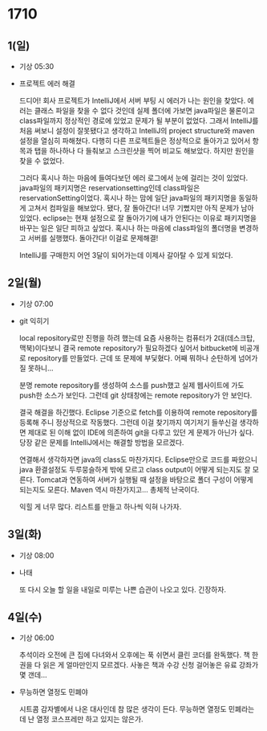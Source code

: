 # 1710

## 1(일)

- 기상 05:30

- 프로젝트 에러 해결

	드디어! 회사 프로젝트가 IntelliJ에서 서버 부팅 시 에러가 나는 원인을 찾았다. 에러는 클래스 파일을 찾을 수 없다 것인데 실제 폴더에 가보면 java파일은 물론이고 class파일까지 정상적인 경로에 있었고 문제가 될 부분이 없었다. 그래서 IntelliJ를 처음 써보니 설정이 잘못됐다고 생각하고 IntelliJ의 project structure와 maven 설정을 열심히 파해쳤다. 다행히 다른 프로젝트들은 정상적으로 돌아가고 있어서 항목과 탭을 하나하나 다 들춰보고 스크린샷을 찍어 비교도 해보았다. 하지만 원인을 찾을 수 없었다.

	그러다 혹시나 하는 마음에 들여다보던 에러 로그에서 눈에 걸리는 것이 있었다. java파일의 패키지명은 reservationsetting인데 class파일은 reservationSetting이었다. 혹시나 하는 맘에 일단 java파일의 패키지명을 동일하게 고쳐서 컴파일을 해보았다. 됐다, 잘 돌아간다! 너무 기뻤지만 아직 문제가 남아있었다. eclipse는 현재 설정으로 잘 돌아가기에 내가 안된다는 이유로 패키지명을 바꾸는 일은 일단 피하고 싶었다. 혹시나 하는 마음에 class파일의 폴더명을 변경하고 서버를 실행했다. 돌아간다! 이걸로 문제해결!

	IntelliJ를 구매한지 어언 3달이 되어가는데 이제사 갈아탈 수 있게 되었다.


## 2일(월)

- 기상 07:00

- git 익히기

	local repository로만 진행을 하려 했는데 요즘 사용하는 컴퓨터가 2대(데스크탑, 맥북)이다보니 결국 remote repository가 필요하겠다 싶어서 bitbucket에 비공개로 repository를 만들었다. 근데 또 문제에 부딫혔다. 어째 뭐하나 순탄하게 넘어가질 못하니...

	분명 remote repository를 생성하여 소스를 push했고 실제 웹사이트에 가도 push한 소스가 보인다. 그런데 git 상태창에는 remote repository가 안 보인다.

	결국 해결을 하긴했다. Eclipse 기준으로 fetch를 이용하여 remote repository를 등록해 주니 정상적으로 작동했다. 그런데 이걸 찾기까지 여기저기 들쑤신걸 생각하면 제대로 된 이해 없이 IDE에 의존하여 git을 다루고 있던 게 문제가 아닌가 싶다. 당장 같은 문제를 IntelliJ에서는 해결할 방법을 모르겠다.

	연결해서 생각하자면 java의 class도 마찬가지다. Eclipse만으로 코드를 짜왔으니 java 환결설정도 두루뭉슬하게 밖에 모르고 class output이 어떻게 되는지도 잘 모른다. Tomcat과 연동하여 서버가 실행될 때 설정을 바탕으로 폴더 구성이 어떻게 되는지도 모른다. Maven 역시 마찬가지고... 총체적 난국이다.

	익힐 게 너무 많다. 리스트를 만들고 하나씩 익혀 나가자.

## 3일(화)

- 기상 08:00

- 나태

	또 다시 오늘 할 일을 내일로 미루는 나쁜 습관이 나오고 있다. 긴장하자.

## 4일(수)

- 기상 06:00

	추석이라 오전에 큰 집에 다녀와서 오후에는 푹 쉬면서 클린 코더를 완독했다. 책 한권을 다 읽은 게 얼마만인지 모르겠다. 사놓은 책과 수강 신청 걸어놓은 유료 강좌가 몇 갠데...

- 무능하면 열정도 민폐야

	시트콤 감자별에서 나온 대사인데 참 많은 생각이 든다. 무능하면 열정도 민폐라는데 난 열정 코스프레만 하고 있지는 않은가.
